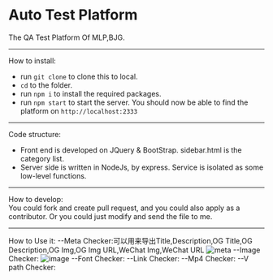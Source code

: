 # Auto Test Platform

The QA Test Platform Of MLP,BJG.

--- 
How to install:  
- run `git clone` to clone this to local.
- `cd` to the folder.
- run `npm i` to install the required packages.
- run `npm start` to start the server.
You should now be able to find the platform on `http://localhost:2333`
---


Code structure:  
- Front end is developed on JQuery & BootStrap. sidebar.html is the category list.
- Server side is written in NodeJs, by express. Service is isolated as some low-level functions.
---
How to develop:  
You could fork and create pull request, and you could also apply as a contributor. Or you could just modify and send the file to me.

---
How to Use it:
--Meta Checker:可以用来导出Title,Description,OG Title,OG Description,OG Img,OG Img URL,WeChat Img,WeChat URL
![meta](https://raw.githubusercontent.com/edel-ma/AutoTestPlatform/master/Readimg/meta.png)
--Image Checker:
![image](https://raw.githubusercontent.com/edel-ma/AutoTestPlatform/master/Readimg/Image.png)
--Font Checker:
--Link Checker:
--Mp4 Checker:
--V path Checker:
